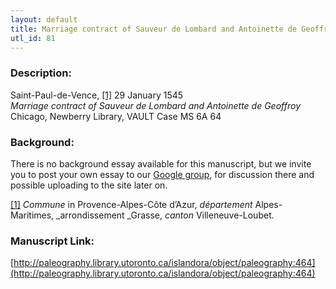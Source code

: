 ```yaml
---
layout: default
title: Marriage contract of Sauveur de Lombard and Antoinette de Geoffroy
utl_id: 81
---
```


### Description:

Saint-Paul-de-Vence, <a id="_ftnref1">[[1]](#_ftn1)</a> 29 January 1545<br>
_Marriage contract of Sauveur de Lombard and Antoinette de Geoffroy_<br>
Chicago, Newberry Library, VAULT Case MS 6A 64

### Background:

There is no background essay available for this manuscript, but we invite you to post your own essay to our [Google group](https://paleography.library.utoronto.ca/content/group-work), for discussion there and possible uploading to the site later on.

<a id="_ftn1">[[1]](#_ftnref1)</a> _Commune_ in Provence-Alpes-Côte d’Azur, _département_ Alpes-Maritimes, _arrondissement _Grasse, _canton_ Villeneuve-Loubet. 

### Manuscript Link:

[http://paleography.library.utoronto.ca/islandora/object/paleography:464](http://paleography.library.utoronto.ca/islandora/object/paleography:464)

